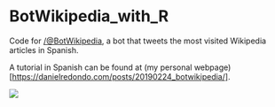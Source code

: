 # BotWikipedia_with_R
Code for [/@BotWikipedia](https://twitter.com/BotWikipedia), a bot that tweets the most visited Wikipedia articles in Spanish.

A tutorial in Spanish can be found at (my personal webpage)[https://danielredondo.com/posts/20190224_botwikipedia/].

![](https://pbs.twimg.com/media/D0MZ1N0WoAAhGrZ.jpg)
